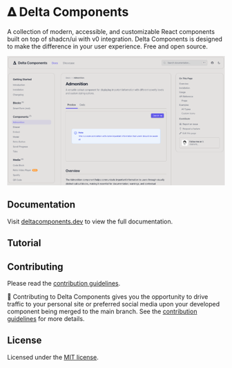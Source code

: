 # 𝚫 Delta Components

A collection of modern, accessible, and customizable React components built on top of shadcn/ui with v0 integration.
Delta Components is designed to make the difference in your user experience. Free and open source.

[![Dashboard](dashboard.png)](https://deltacomponents.dev)

<!-- <video width="640" height="360" controls>
  <source src="./trailer.mp4" type="video/mp4">
  Your browser does not support the video tag.
</video> -->

## Documentation

Visit [deltacomponents.dev](https://deltacomponents.dev) to view the full documentation.

## Tutorial

<!-- <video width="640" height="360" controls>
  <source src="./tutorial.mp4" type="video/mp4">
  Your browser does not support the video tag.
</video> -->

## Contributing

Please read the [contribution guidelines](/CONTRIBUTING.md).

🎉 Contributing to Delta Components gives you the opportunity to drive traffic to your personal site or
preferred social media upon your developed component being merged to the main branch. See the [contribution guidelines](/CONTRIBUTING.md) for more details.

## License

Licensed under the [MIT license](LICENSE).
